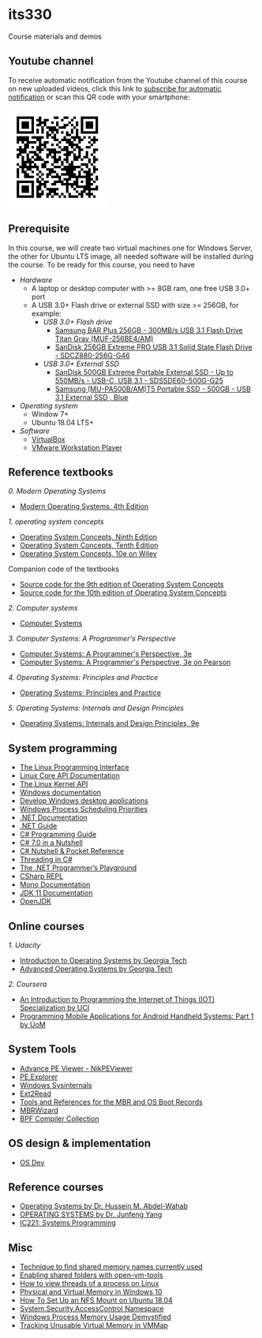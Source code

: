 # its330
Course materials and demos

## Youtube channel
To receive automatic notification from the Youtube channel of this course on new uploaded videos,
click this link to [subscribe for automatic notification](https://www.youtube.com/channel/UCjIWgywyl8qMGgxdzTlI63A) or scan this QR code with your smartphone:

![subscribe for automatic notification](./qlwyQR.png)

## Prerequisite
In this course, we will create two virtual machines one for Windows Server, the other for Ubuntu LTS image, all needed software will be installed during the course. To be ready for this course, you need to have
* _Hardware_
  * A laptop or desktop computer with >= 8GB ram, one free USB 3.0+ port
  * A USB 3.0+ Flash drive or external SSD with size >= 256GB, for example:
    * _USB 3.0+ Flash drive_
      * [Samsung BAR Plus 256GB - 300MB/s USB 3.1 Flash Drive Titan Gray (MUF-256BE4/AM)](https://www.amazon.com/Samsung-BAR-Plus-32GB-MUF-32BE4/dp/B07BPKL2D2?ref\_=fsclp\_pl\_dp\_2&th=1)
      * [SanDisk 256GB Extreme PRO USB 3.1 Solid State Flash Drive - SDCZ880-256G-G46](https://www.amazon.com/dp/B01N7QDO7M/ref=emc\_b\_5\_t)
    * _USB 3.0+  External SSD_
      * [SanDisk 500GB Extreme Portable External SSD - Up to 550MB/s - USB-C, USB 3.1 - SDSSDE60-500G-G25](https://www.amazon.com/SanDisk-500GB-Extreme-Portable-External/dp/B078SWJ3CF/ref=sr\_1\_1?dchild=1&keywords=SanDisk\+500GB\+Extreme\+Portable\+External\+SSD\+-\+Up\+to\+550MB%2Fs\+-\+USB-C%2C\+USB\+3\.1\+-\+SDSSDE60-500G-G25&qid=1588950864&s=electronics&sr=1-1)
      * [Samsung (MU-PA500B/AM)T5 Portable SSD - 500GB - USB 3.1 External SSD , Blue ](https://www.amazon.com/Samsung-T5-Portable-SSD-MU-PA500B/dp/B073GZBT36?ref\_=fsclp\_pl\_dp\_3&th=1)
* _Operating system_
  * Window 7+ 
  * Ubuntu 18.04 LTS+
* _Software_
  * [VirtualBox](https://www.virtualbox.org/)
  * [VMware Workstation Player](https://www.vmware.com/products/workstation-player.html)


## Reference textbooks
_0. Modern Operating Systems_
* [Modern Operating Systems, 4th Edition](https://www.pearson.com/us/higher-education/program/Tanenbaum-Modern-Operating-Systems-4th-Edition/PGM80736.html)

_1. operating system concepts_
* [Operating System Concepts, Ninth Edition](http://codex.cs.yale.edu/avi/os-book/OS9/index.html)
* [Operating System Concepts, Tenth Edition](http://codex.cs.yale.edu/avi/os-book/OS10/index.html)
* [Operating System Concepts, 10e on Wiley](http://bcs.wiley.com/he-bcs/Books?action=index&itemId=1119320917&bcsId=11227)

Companion code of the textbooks
* [Source code for the 9th edition of Operating System Concepts](https://github.com/greggagne/OSC9e)
* [Source code for the 10th edition of Operating System Concepts](https://github.com/greggagne/osc10e)

_2. Computer systems_
* [Computer Systems](http://computersystemsbook.com/)

_3. Computer Systems: A Programmer's Perspective_
* [Computer Systems: A Programmer's Perspective, 3e](http://csapp.cs.cmu.edu/3e/home.html)
* [Computer Systems: A Programmer's Perspective, 3e on Pearson](https://www.pearson.com/us/higher-education/product/Bryant-Computer-Systems-A-Programmer-s-Perspective-3rd-Edition/9780134092669.html)


_4. Operating Systems: Principles and Practice_
* [Operating Systems: Principles and Practice](http://ospp.cs.washington.edu/)

_5. Operating Systems: Internals and Design Principles_
* [Operating Systems: Internals and Design Principles, 9e](https://www.pearson.com/us/higher-education/program/Stallings-Operating-Systems-Internals-and-Design-Principles-9th-Edition/PGM1262980.html)

## System programming
* [The Linux Programming Interface](http://man7.org/index.html)
* [Linux Core API Documentation](https://www.kernel.org/doc/html/v4.12/core-api/index.html)
* [The Linux Kernel API](https://www.kernel.org/doc/htmldocs/kernel-api/)
* [Windows documentation](https://docs.microsoft.com/en-us/windows/)
* [Develop Windows desktop applications](https://docs.microsoft.com/en-us/windows/desktop/index)
* [Windows Process Scheduling Priorities](https://docs.microsoft.com/en-us/windows/desktop/procthread/scheduling-priorities)
* [.NET Documentation](https://docs.microsoft.com/en-us/dotnet/)
* [.NET Guide](https://docs.microsoft.com/en-us/dotnet/standard/)
* [C# Programming Guide](https://docs.microsoft.com/en-us/dotnet/csharp/programming-guide/)
* [C# 7.0 in a Nutshell](http://www.albahari.com/nutshell/)
* [C# Nutshell & Pocket Reference](http://www.albahari.com/)
* [Threading in C#](http://www.albahari.com/threading/)
* [The .NET Programmer’s Playground](https://www.linqpad.net/)
* [CSharp REPL](https://www.mono-project.com/docs/tools+libraries/tools/repl/)
* [Mono Documentation](https://www.mono-project.com/docs/)
* [JDK 11 Documentation](https://docs.oracle.com/en/java/javase/11/index.html)
* [OpenJDK](https://openjdk.java.net/)



## Online courses
_1. Udacity_
* [Introduction to Operating Systems by Georgia Tech](https://www.udacity.com/course/introduction-to-operating-systems--ud923)
* [Advanced Operating Systems by Georgia Tech](https://www.udacity.com/course/advanced-operating-systems--ud189)

_2. Coursera_
* [An Introduction to Programming the Internet of Things (IOT) Specialization by UCI](https://www.coursera.org/specializations/iot?)
* [Programming Mobile Applications for Android Handheld Systems: Part 1 by UoM](https://www.coursera.org/learn/android-programming)

## System Tools
* [Advance PE Viewer - NikPEViewer](http://www.codedebug.com/php/Products/Products_NikPEViewer_12v.php)
* [PE.Explorer](http://www.pe-explorer.com/peexplorer-tour.htm)
* [Windows Sysinternals](https://docs.microsoft.com/en-us/sysinternals/)
* [Ext2Read](https://sourceforge.net/projects/ext2read/)
* [Tools and References for the MBR and OS Boot Records](https://thestarman.pcministry.com/asm/mbr/BootToolsRefs.htm)
* [MBRWizard](http://mbrwizard.com/)
* [BPF Compiler Collection](https://github.com/iovisor/bcc)


## OS design & implementation
* [OS Dev](https://wiki.osdev.org)

## Reference courses
* [Operating Systems by Dr. Hussein M. Abdel-Wahab](https://www.cs.odu.edu/~cs471w/)
* [OPERATING SYSTEMS by Dr. Junfeng Yang](https://www.cs.columbia.edu/~junfeng/10sp-w4118/)
* [IC221: Systems Programming](https://www.usna.edu/Users/cs/aviv/classes/ic221/s16/cal.html)

## Misc
* [Technique to find shared memory names currently used](https://stackoverflow.com/questions/25747935/technique-to-find-shared-memory-names-currently-used)
* [Enabling shared folders with open-vm-tools](https://askubuntu.com/questions/580319/enabling-shared-folders-with-open-vm-tools)
* [How to view threads of a process on Linux](http://ask.xmodulo.com/view-threads-process-linux.html)
* [Physical and Virtual Memory in Windows 10](https://answers.microsoft.com/en-us/windows/forum/windows_10-performance-winpc/physical-and-virtual-memory-in-windows-10/e36fb5bc-9ac8-49af-951c-e7d39b979938)
* [How To Set Up an NFS Mount on Ubuntu 18.04](https://www.digitalocean.com/community/tutorials/how-to-set-up-an-nfs-mount-on-ubuntu-18-04)
* [System.Security.AccessControl Namespace](https://docs.microsoft.com/en-us/dotnet/api/system.security.accesscontrol?redirectedfrom=MSDN&view=netframework-4.7.2)
* [Windows Process Memory Usage Demystified](http://blogs.microsoft.co.il/sasha/2016/01/05/windows-process-memory-usage-demystified/)
* [Tracking Unusable Virtual Memory in VMMap](http://blogs.microsoft.co.il/sasha/2014/07/22/tracking-unusable-virtual-memory-vmmap/)